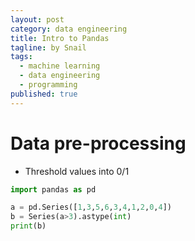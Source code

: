 ```yaml
---
layout: post
category: data engineering 
title: Intro to Pandas 
tagline: by Snail
tags: 
  - machine learning
  - data engineering
  - programming 
published: true
---
```


# Data pre-processing

* Threshold values into 0/1

```python
import pandas as pd

a = pd.Series([1,3,5,6,3,4,1,2,0,4])
b = Series(a>3).astype(int)
print(b)
```